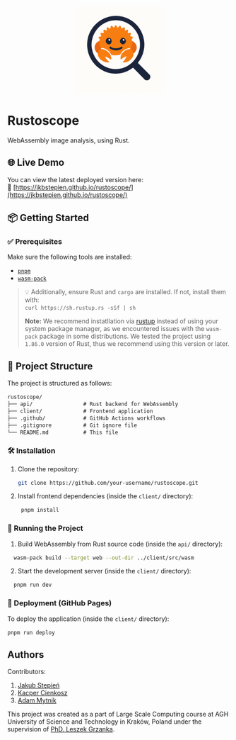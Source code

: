 <div align="center">
  <img src="./logo.png" width="200" alt="Project Logo">
</div>

# Rustoscope

WebAssembly image analysis, using Rust.

## 🌐 Live Demo

You can view the latest deployed version here:  
🔗 [https://jkbstepien.github.io/rustoscope/](https://jkbstepien.github.io/rustoscope/)

## 📦 Getting Started

### ✅ Prerequisites

Make sure the following tools are installed:

- [`pnpm`](https://pnpm.io/)
- [`wasm-pack`](https://rustwasm.github.io/wasm-pack/)

> 💡 Additionally, ensure Rust and `cargo` are installed. If not, install them with:  
> `curl https://sh.rustup.rs -sSf | sh`
>
> **Note:** We recommend instatllation via [rustup](https://rustup.rs/) instead of using your system package manager, as we encountered issues with the `wasm-pack` package in some distributions.
> We tested the project using `1.86.0` version of Rust, thus we recommend using this version or later.

## 📖 Project Structure

The project is structured as follows:

```
rustoscope/
├── api/                # Rust backend for WebAssembly
├── client/             # Frontend application
├── .github/            # GitHub Actions workflows
├── .gitignore          # Git ignore file
└── README.md           # This file
```

### 🛠️ Installation

1. Clone the repository:

   ```bash
   git clone https://github.com/your-username/rustoscope.git
   ```

2. Install frontend dependencies (inside the `client/` directory):

   ```bash
    pnpm install
   ```

### 🚀 Running the Project

1. Build WebAssembly from Rust source code (inside the `api/` directory):

  ```bash
    wasm-pack build --target web --out-dir ../client/src/wasm
  ```

2. Start the development server (inside the `client/` directory):

  ```bash
    pnpm run dev
  ```

### 🚢 Deployment (GitHub Pages)

To deploy the application (inside the `client/` directory):

```bash
pnpm run deploy
```

## Authors

Contributors:

1. [Jakub Stępień](https://github.com/jkbstepien)
2. [Kacper Cienkosz](https://github.com/kacienk)
3. [Adam Mytnik](https://github.com/AdamMytnik)

This project was created as a part of Large Scale Computing course at AGH University of Science and Technology in Kraków, Poland under the supervision of [PhD. Leszek Grzanka](https://github.com/grzanka).
